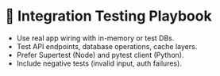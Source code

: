 # 🔗 Integration Testing Playbook

- Use real app wiring with in-memory or test DBs.
- Test API endpoints, database operations, cache layers.
- Prefer Supertest (Node) and pytest client (Python).
- Include negative tests (invalid input, auth failures).

